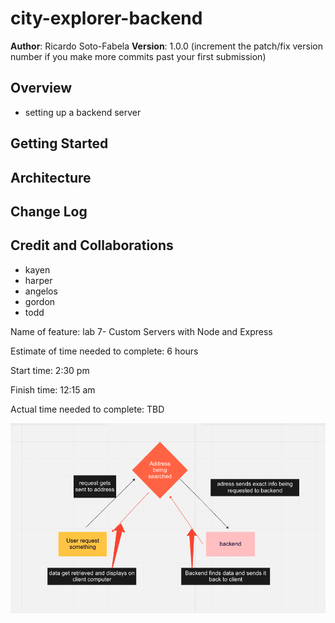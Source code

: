 # city-explorer-backend

**Author**: Ricardo Soto-Fabela
**Version**: 1.0.0 (increment the patch/fix version number if you make more commits past your first submission)

## Overview
* setting up a backend server
<!-- Provide a high level overview of what this application is and why you are building it, beyond the fact that it's an assignment for this class. (i.e. What's your problem domain?) -->

## Getting Started
<!-- What are the steps that a user must take in order to build this app on their own machine and get it running? -->

## Architecture
<!-- Provide a detailed description of the application design. What technologies (languages, libraries, etc) you're using, and any other relevant design information. -->

## Change Log
<!-- Use this area to document the iterative changes made to your application as each feature is successfully implemented. Use time stamps. Here's an example:

01-01-2001 4:59pm - Application now has a fully-functional express server, with a GET route for the location resource. -->

## Credit and Collaborations

* kayen
* harper
* angelos
* gordon
* todd




Name of feature: lab 7- Custom Servers with Node and Express

Estimate of time needed to complete: 6 hours

Start time: 2:30 pm

Finish time: 12:15 am

Actual time needed to complete: TBD

![alt text](wrrclab7.png)
